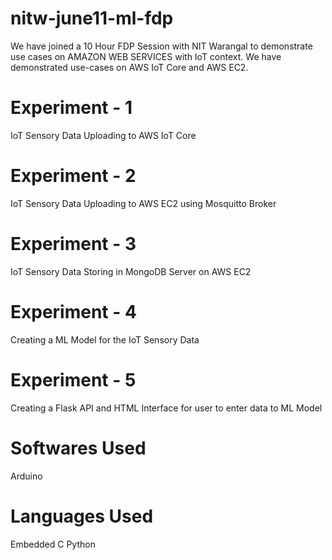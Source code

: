 # nitw-june11-ml-fdp
We have joined a 10 Hour FDP Session with NIT Warangal to demonstrate use cases on AMAZON WEB SERVICES with IoT context. We have demonstrated use-cases on AWS IoT Core and AWS EC2.

# Experiment - 1
IoT Sensory Data Uploading to AWS IoT Core

# Experiment - 2
IoT Sensory Data Uploading to AWS EC2 using Mosquitto Broker

# Experiment - 3
IoT Sensory Data Storing in MongoDB Server on AWS EC2

# Experiment - 4
Creating a ML Model for the IoT Sensory Data

# Experiment - 5
Creating a Flask API and HTML Interface for user to enter data to ML Model

# Softwares Used
Arduino

# Languages Used
Embedded C
Python


